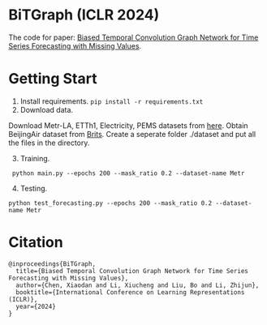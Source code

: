 # BiTGraph (ICLR 2024)
The code for paper: [Biased Temporal Convolution Graph Network for Time Series Forecasting with Missing Values](https://openreview.net/pdf?id=O9nZCwdGcG). 

# Getting Start

1. Install requirements. `pip install -r requirements.txt`
2. Download data.

  Download Metr-LA, ETTh1, Electricity, PEMS datasets from [here](https://drive.google.com/file/d/1uOCHzx-xEAIfrPAiyQIy7pgwPvE6itj3/view?usp=sharing). Obtain BeijingAir dataset from [Brits](https://papers.nips.cc/paper_files/paper/2018/file/734e6bfcd358e25ac1db0a4241b95651-Paper.pdf). Create a seperate folder ./dataset and put all the files in the directory.
  
3. Training.
   
` python main.py --epochs 200 --mask_ratio 0.2 --dataset-name Metr`
 
4. Testing.

`python test_forecasting.py --epochs 200 --mask_ratio 0.2 --dataset-name Metr`


# Citation

```
@inproceedings{BiTGraph, 
  title={Biased Temporal Convolution Graph Network for Time Series Forecasting with Missing Values},
  author={Chen, Xiaodan and Li, Xiucheng and Liu, Bo and Li, Zhijun},
  booktitle={International Conference on Learning Representations (ICLR)},
  year={2024}
}
```



